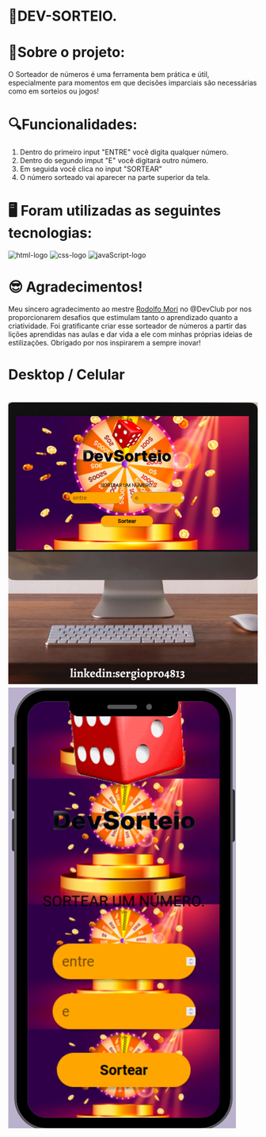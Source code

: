<h1>🎲DEV-SORTEIO.</h1>

# 🎤Sobre o projeto:
O Sorteador de números é uma ferramenta bem prática e útil, especialmente para momentos em que decisões imparciais são necessárias como em sorteios ou jogos!
# 🔍Funcionalidades:
1. Dentro do primeiro input "ENTRE" você digita qualquer número.
2. Dentro do segundo imput "E" você digitará outro número.
3. Em seguida você clica no input "SORTEAR"
4. O número sorteado vai aparecer na parte  superior da tela.
# 🖥 Foram utilizadas as seguintes tecnologias: 
<img src="https://img.shields.io/badge/HTML-239120?logo=html5&logoColor=white&style=for-the-badge" alt=html-logo width="80px" />
<img src="https://img.shields.io/badge/CSS3-1572B6?style=for-the-badge&logo=css3&logoColor=white"  alt=css-logo  width="80px" />
<img src="https://img.shields.io/badge/JavaScript-F7DF1E?logo=javascript&logoColor=black&style=for-the-badge" alt=javaScript-logo width="120px" />

 # 😎 Agradecimentos!
   Meu sincero agradecimento ao mestre <a href="https://www.github.com/rodolfomori">Rodolfo Mori</a> no @DevClub por nos proporcionarem desafios que estimulam tanto o aprendizado quanto a criatividade. Foi gratificante criar esse sorteador de números a partir das lições aprendidas nas aulas e dar vida a ele com minhas próprias ideias de estilizações.
Obrigado por nos inspirarem a sempre inovar!
       <h1>Desktop / Celular<h1>
<img src="https://github.com/sergiopro48/06-Dev-Sorteios/blob/main/assest/DevSorteios%20Desktop.png?raw=true"/>
<img src="https://github.com/sergiopro48/06-Dev-Sorteios/blob/main/assest/@sergiopros48.png?raw=true"/>
